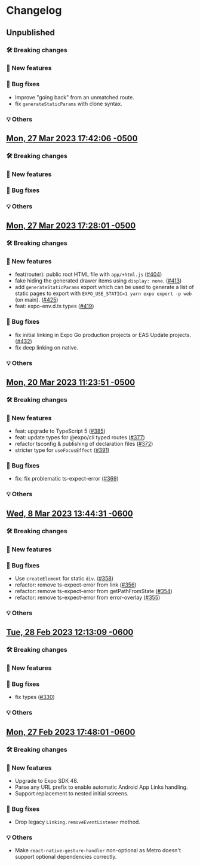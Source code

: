 # Changelog

## Unpublished

### 🛠 Breaking changes

### 🎉 New features

### 🐛 Bug fixes

- Improve "going back" from an unmatched route.
- fix `generateStaticParams` with clone syntax.

### 💡 Others

## [Mon, 27 Mar 2023 17:42:06 -0500](https://github.com/expo/router/commit/52deb844568548eb6be0a217b7f0c7cbdf97ba89)

### 🛠 Breaking changes

### 🎉 New features

### 🐛 Bug fixes

### 💡 Others

## [Mon, 27 Mar 2023 17:28:01 -0500](https://github.com/expo/router/commit/8e9123dbe0b6b817f49be87e1f7215bcb8bbe368)

### 🛠 Breaking changes

### 🎉 New features

- feat(router): public root HTML file with `app/+html.js` ([#404](https://github.com/expo/router/issues/404))
- fake hiding the generated drawer items using `display: none`. ([#413](https://github.com/expo/router/issues/413))
- add `generateStaticParams` export which can be used to generate a list of static pages to export with `EXPO_USE_STATIC=1 yarn expo export -p web` (on main). ([#425](https://github.com/expo/router/issues/425))
- feat: expo-env.d.ts types ([#419](https://github.com/expo/router/issues/419))

### 🐛 Bug fixes

- fix initial linking in Expo Go production projects or EAS Update projects. ([#432](https://github.com/expo/router/issues/432))
- fix deep linking on native.

### 💡 Others

## [Mon, 20 Mar 2023 11:23:51 -0500](https://github.com/expo/router/commit/ebba591b2e1cc30279da1309a8a77ce044dc18b9)

### 🛠 Breaking changes

### 🎉 New features

- feat: upgrade to TypeScript 5 ([#385](https://github.com/expo/router/issues/385))
- feat: update <Link /> types for @expo/cli typed routes ([#377](https://github.com/expo/router/issues/377))
- refactor tsconfig & publishing of declaration files ([#372](https://github.com/expo/router/issues/372))
- stricter type for `useFocusEffect` ([#391](https://github.com/expo/router/issues/391))

### 🐛 Bug fixes

- fix: fix problematic ts-expect-error ([#369](https://github.com/expo/router/issues/369))

### 💡 Others

## [Wed, 8 Mar 2023 13:44:31 -0600](https://github.com/expo/router/commit/847d4e0e958af928a8ed679ae7df8e352ffa00cb)

### 🛠 Breaking changes

### 🎉 New features

### 🐛 Bug fixes

- Use `createElement` for static `div`. ([#358](https://github.com/expo/router/issues/358))
- refactor: remove ts-expect-error from link ([#356](https://github.com/expo/router/issues/356))
- refactor: remove ts-expect-error from getPathFromState ([#354](https://github.com/expo/router/issues/354))
- refactor: remove ts-expect-error from error-overlay ([#355](https://github.com/expo/router/issues/355))

### 💡 Others

## [Tue, 28 Feb 2023 12:13:09 -0600](https://github.com/expo/router/commit/a61fe6dfed89f52d69fdd226278f58ec3a8dfa19)

### 🛠 Breaking changes

### 🎉 New features

### 🐛 Bug fixes

- fix types ([#330](https://github.com/expo/router/issues/330))

### 💡 Others

## [Mon, 27 Feb 2023 17:48:01 -0600](https://github.com/expo/router/commit/3b757523236e2f2f23d7c5b874155c806313eadc)

### 🛠 Breaking changes

### 🎉 New features

- Upgrade to Expo SDK 48.
- Parse any URL prefix to enable automatic Android App Links handling.
- Support replacement to nested initial screens.

### 🐛 Bug fixes

- Drop legacy `Linking.removeEventListener` method.

### 💡 Others

- Make `react-native-gesture-handler` non-optional as Metro doesn't support optional dependencies correctly.
